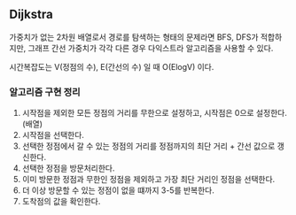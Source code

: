 ## Dijkstra

가중치가 없는 2차원 배열로서 경로를 탐색하는 형태의 문제라면 BFS, DFS가 적합하지만, 그래프 간선 가중치가 각각 다른 경우 다익스트라 알고리즘을 사용할 수 있다.

시간복잡도는 V(정점의 수), E(간선의 수) 일 때 O(ElogV) 이다.

### 알고리즘 구현 정리

1. 시작점을 제외한 모든 정점의 거리를 무한으로 설정하고, 시작점은 0으로 설정한다. (배열)
2. 시작점을 선택한다.
3. 선택한 정점에서 갈 수 있는 정점의 거리를 정점까지의 최단 거리 + 간선 값으로 갱신한다.
4. 선택한 정점을 방문처리한다.
5. 이미 방문한 정점과 무한인 정점을 제외하고 가장 최단 거리인 정점을 선택한다.
6. 더 이상 방문할 수 있는 정점이 없을 떄까지 3-5를 반복한다.
7. 도착점의 값을 확인한다.


